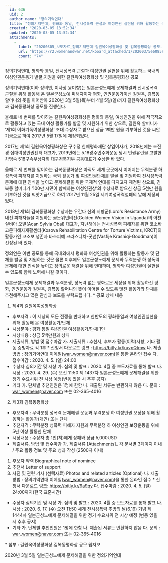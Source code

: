 ```yaml
---
  id: 636
  uid: 2
  author_name: "정의기억연대"
  title: "정의기억연대, 평화와 통일, 전시성폭력 근절과 여성인권 실현을 위해 활동하는 국내외 여성인권운동가 발굴,지원을 위한 길원옥여성평화상 및 김복동평화상 공모"
  created: "2020-03-05 13:52:34"
  updated: "2020-03-05 13:52:34"
  attachments: 
    - 
      label: "20200305_보도자료_정의기억연대-길원옥여성평화상-및-김복동평화상-공모.hwp"
      url: "https://r2.womenandwar.net/kboard_attached/1/202003/5e6085927c1049353123.hwp"
      count: "74"
---
```

정의기억연대, 평화와 통일, 전시성폭력 근절과 여성인권 실현을 위해 활동하는 국내외 여성인권운동가 발굴,지원을 위한 길원옥여성평화상 및 김복동평화상 공모

정의기억연대(이하 정의연, 이사장 윤미향)는 일본군성노예제 문제해결과 전시성폭력 근절을 위해 활동해 온 일본군성노예 피해자이자 평화, 인권운동가이신 길원옥, 김복동 할머니의 뜻을 이어받아 2020년 3월 5일(목)부터 4월 5일(일)까지 길원옥여성평화상과 김복동평화상 공모를 진행한다. 

올해로 네 번째를 맞이하는 길원옥여성평화상은 평화와 통일, 여성인권을 위해 적극적으로 활동하고 있는 국내 여성 활동가를 발굴 및 지원하기 위한 상으로, 길원옥 할머니가 ‘제1회 이화기독여성평화상’ 초대 수상자로 받으신 상금 1백만 원을 기부하신 것을 씨앗기금으로 하여 2017년 5월 17일에 제정되었다. 

2017년 제1회 길원옥여성평화상은 구수정 한베평화재단 상임이사가, 2018년에는 조진경 십대여성인권센터 대표가, 2019년에는 5.18광주민주화운동 당시 인권유린을 고발한 차명숙 518구속부상자회 대구경북지부 공동대표가 수상한 바 있다. 

올해로 세 번째를 맞이하는 김복동평화상은 아직도 세계 곳곳에서 이어지는 무력분쟁 하 성폭력 피해자를 지원하는 국외 활동가 및 여성인권단체를 발굴 및 지원하여 전시성폭력 문제에 대한 인식을 높이고 문제해결을 위한 국제적 연대를 다지고자 제정된 상으로, 김복동 할머니가 ‘100만 시민이 함께하는 여성인권상’의 수상자로 받으신 상금 5천만 원을 기부하신 것을 씨앗기금으로 하여 2017년 11월 25일 세계여성폭력철폐의 날에 제정되었다. 

2018년 제1회 김복동평화상 수상자는 우간다 신의 저항군(Lord's Resistance Army)내전 피해자들을 지원하는 골든위민비전(Golden Women Vision in Uganda)의 아찬 실비아 오발(Acan Sylvia Obal) 대표가, 지난해에는 전시성폭력 피해자를 위한 코소바고문피해자재활센터(Kosova Rehabilitation Centre for Torture Victims, KRCT)의 활동가인 코소보 생존자 바스피예 크라스니치-굿맨(Vasfije Krasniqi-Goodman)이 선정된 바 있다.

정의연은 이번 공모를 통해 국내외에서 평화와 여성인권을 위해 활동하는 활동가 및 단체를 발굴 및 지원하는 것은 물론 이후에도 일본군성노예제 문제와 무력분쟁 하 성폭력 문제에 대한 인식을 높이고 정의로운 해결을 위해 연대하며, 평화와 여성인권이 실현될 수 있도록 함께 노력해 나갈 것이다.

일본군성노예제 문제해결과 무력분쟁, 성폭력 없는 평화로운 세상을 위해 활동하신 평화, 인권운동가 길원옥, 김복동 할머니의 뜻이 이어질 수 있도록 멋진 활동가와 단체를 추천해주시고 많은 관심과 보도를 부탁드립니다. 
\* 공모 상세 내용

1. 제4회 길원옥여성평화상 
- 후보자격 : 이 세상의 모든 전쟁을 반대하고 한반도의 평화통일과 여성인권실현을 위해 활동해 온 여성활동가/단체
- 시상분야 : 평화·통일·여성인권 여성활동가/단체 1인 
- 시상내용 : 상금 5백만원과 상패 
- 제출서류, 방법 및 접수마감
가. 제출서류 : 추천서, 후보자 활동(이력)사항, 기타 활동 증빙자료 각 1부
 \* 신청서 다운로드 링크 : https://bitly.kr/kuvpQtmw
나. 제출방법 : 정의기억연대 이메일(war_women@naver.com)을 통한 온라인 접수
다. 접수마감 : 2020. 4. 5. (일) 24:00
- 수상자 심의기간 및 시상
가. 심의 및 발표 : 2020. 4월 중 보도자료를 통해 발표 
나. 시상 : 2020. 4. 29. (수) 오전 11:50 제 1437차 일본군성노예제 문제해결을 위한 정기 수요시위 전 시상 예정(변동 있을 시 추후 공지)
- 기타
가. 단체별 추천인원은 1명에 한함
나. 제출된 서류는 반환하지 않음
다. 문의 : war_women@naver.com 또는 02-365-4016

2. 제3회 김복동평화상
- 후보자격 : 무력분쟁 성폭력 문제해결 운동과 무력분쟁 하 여성인권 보장을 위해 활동하는 활동가(개인) 또는 단체 
- 추천자격 : 무력분쟁 성폭력 피해자 지원과 무력분쟁 하 여성인권 보장운동을 위해 5년 이상 활동한 단체 
- 시상내용 : 수상자 총 1인(처)에게 상패와 상금 5,000USD 
- 제출서류, 방법 및 접수마감
 가. 제출서류 \[Attachments\]_ 각 문서별 3페이지 이내 / 주요 활동 정보 및 주요 성과 작성 (2500자 이내) 
 1. 후보자 약력 Biographical note of nominee 
 2. 추천서 Letter of support
 3. 사진 및 관련 기사 (선택자료) Photos and related articles (Optional)
 나. 제출방법 : 정의기억연대 이메일(war_women@naver.com)을 통한 온라인 접수
 \* 신청서 다운로드 링크: https://bitly.kr/9a9qy
 다. 접수마감 : 2020. 4. 5. (일) 24:00까지(한국 표준시간) 
- 수상자 심의기간 및 시상
 가. 심의 및 발표 : 2020. 4월 중 보도자료를 통해 발표 
 나. 시상 : 2020. 6. 17. (수) 오전 11:50 세계 전시성폭력 추방의 날(6.19) 기념 제 1444차 일본군성노예제 문제해결을 위한 정기 수요시위 전 시상 예정 (변동 있을 시 추후 공지)
- 기타
 가. 단체별 추천인원은 1명에 한함
 나. 제출된 서류는 반환하지 않음
 다. 문의 : war_women@naver.com 또는 02-365-4016


\* 첨부 : 길원옥여성평화상.김복동평화상 공모 웹자보


2020년 3월 5일 
일본군성노예제 문제해결을 위한 정의기억연대